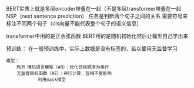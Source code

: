BERT实质上就是多层encoder堆叠在一起（不是多层transformer堆叠在一起
NSP（next sentence prediction） 任务是判断两个句子之间的关系
    需要符号来标注不同两个句子（cls向量不能代表整个句子的语义信息）

transformer中用的是正余弦函数
BERT用的是随机初始化然后让模型自己学出来

预训练：
    在一般预训练中，实际上数据是没有标签的，若以要用无监督学习

    模型：
        MLM 掩码语言模型（AR）：优化目标顺序为串行
        无监督目标函数（AE）：并行计算，互相不受影响
                利用mask模型